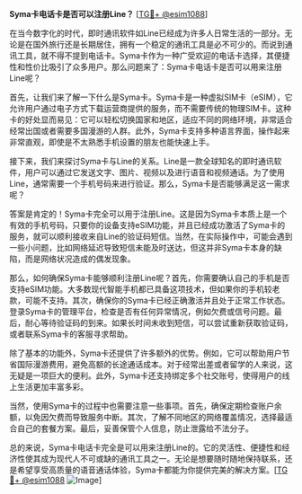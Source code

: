 **Syma卡电话卡是否可以注册Line？** [[TG💪+ @esim1088](https://t.me/s/esim1088)]

在当今数字化的时代，即时通讯软件如Line已经成为许多人日常生活的一部分。无论是在国外旅行还是长期居住，拥有一个稳定的通讯工具是必不可少的。而说到通讯工具，就不得不提到电话卡。Syma卡作为一种广受欢迎的电话卡选择，其便捷性和性价比吸引了众多用户。那么问题来了：Syma卡电话卡是否可以用来注册Line呢？

首先，让我们来了解一下什么是Syma卡。Syma卡是一种虚拟SIM卡（eSIM），它允许用户通过电子方式下载运营商提供的服务，而不需要传统的物理SIM卡。这种卡的好处显而易见：它可以轻松切换国家和地区，适应不同的网络环境，非常适合经常出国或者需要多国漫游的人群。此外，Syma卡支持多种语言界面，操作起来非常直观，即使是不太熟悉手机设置的朋友也能快速上手。

接下来，我们来探讨Syma卡与Line的关系。Line是一款全球知名的即时通讯软件，用户可以通过它发送文字、图片、视频以及进行语音和视频通话。为了使用Line，通常需要一个手机号码来进行验证。那么，Syma卡是否能够满足这一需求呢？

答案是肯定的！Syma卡完全可以用于注册Line。这是因为Syma卡本质上是一个有效的手机号码，只要你的设备支持eSIM功能，并且已经成功激活了Syma卡的服务，就可以顺利接收来自Line的验证码短信。当然，在实际操作中，可能会遇到一些小问题，比如网络延迟导致短信未能及时送达，但这并非Syma卡本身的缺陷，而是网络状况造成的偶发现象。

那么，如何确保Syma卡能够顺利注册Line呢？首先，你需要确认自己的手机是否支持eSIM功能。大多数现代智能手机都已具备这项技术，但如果你的手机较老款，可能不支持。其次，确保你的Syma卡已经正确激活并且处于正常工作状态。登录Syma卡的管理平台，检查是否有任何异常情况，例如欠费或信号问题。最后，耐心等待验证码的到来。如果长时间未收到短信，可以尝试重新获取验证码，或者联系Syma卡的客服寻求帮助。

除了基本的功能外，Syma卡还提供了许多额外的优势。例如，它可以帮助用户节省国际漫游费用，避免高额的长途通话成本。对于经常出差或者留学的人来说，这无疑是一项巨大的便利。此外，Syma卡还支持绑定多个社交账号，使得用户的线上生活更加丰富多彩。

当然，使用Syma卡的过程中也需要注意一些事项。首先，确保定期检查账户余额，以免因欠费而导致服务中断。其次，了解不同地区的网络覆盖情况，选择最适合自己的套餐方案。最后，妥善保管个人信息，防止泄露给不法分子。

总的来说，Syma卡电话卡完全是可以用来注册Line的。它的灵活性、便捷性和经济性使其成为现代人不可或缺的通讯工具之一。无论是想要随时随地保持联系，还是希望享受高质量的语音通话体验，Syma卡都能为你提供完美的解决方案。[[TG💪+ @esim1088](https://t.me/s/esim1088) ![Image](https://i.postimg.cc/4NQfJmqS/Snipaste-2025-05-13-00-14-12.png)]